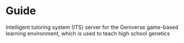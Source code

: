 # Guide
Intelligent tutoring system (ITS) server for the Geniverse game-based learning environment, which is used to teach high school genetics
